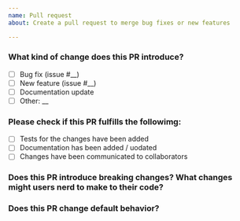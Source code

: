 ```yaml
---
name: Pull request
about: Create a pull request to merge bug fixes or new features

---
```


### What kind of change does this PR introduce? 
- [ ] Bug fix (issue #__) 
- [ ] New feature (issue #__) 
- [ ] Documentation update 
- [ ] Other: __

### Please check if this PR fulfills the followimg:
- [ ] Tests for the changes have been added
- [ ] Documentation has been added / uodated
- [ ] Changes have been communicated to collaborators

### Does this PR introduce breaking changes? What changes might users nerd to make to their code? 

### Does this PR change default behavior? 
